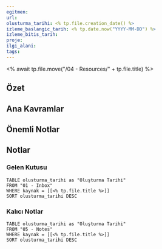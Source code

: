 ```yaml
---
egitmen:
url:
olusturma_tarihi: <% tp.file.creation_date() %>
izleme_baslangic_tarih: <% tp.date.now("YYYY-MM-DD") %>
izleme_bitis_tarih:
proje:
ilgi_alani:
tags:
---
```

<% await tp.file.move("/04 - Resources/" + tp.file.title) %>
## Özet

## Ana Kavramlar

## Önemli Notlar

## Notlar
### Gelen Kutusu
```dataview
TABLE olusturma_tarihi as "Oluşturma Tarihi"
FROM "01 - Inbox"
WHERE kaynak = [[<% tp.file.title %>]]
SORT olusturma_tarihi DESC
```
### Kalıcı Notlar
```dataview
TABLE olusturma_tarihi as "Oluşturma Tarihi"
FROM "05 - Notes"
WHERE kaynak = [[<% tp.file.title %>]]
SORT olusturma_tarihi DESC
```